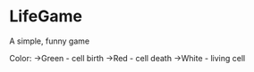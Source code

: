 # LifeGame
A simple, funny game

Color:
->Green - cell birth
->Red - cell death
->White - living cell
